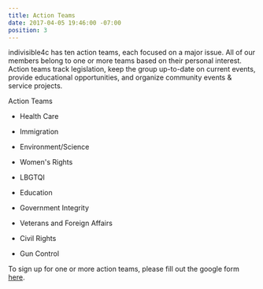 ```yaml
---
title: Action Teams
date: 2017-04-05 19:46:00 -07:00
position: 3
---
```


indivisible4c has ten action teams, each focused on a major issue. All of our members belong to one or more teams based on their personal interest. Action teams track legislation, keep the group up-to-date on current events, provide educational opportunities, and organize community events & service projects.

Action Teams

* Health Care

* Immigration

* Environment/Science

* Women's Rights

* LBGTQI

* Education

* Government Integrity

* Veterans and Foreign Affairs

* Civil Rights

* Gun Control

To sign up for one or more action teams, please fill out the google form [here](https://docs.google.com/forms/d/e/1FAIpQLSdRzg-pwBPM0hc_B4jxO_vazOFBbwYEvngTPFQsL3fd6dY2rg/viewform?usp=sf_link).